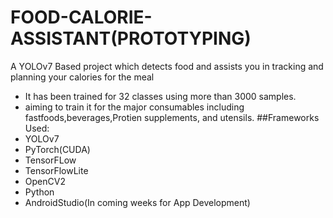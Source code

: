 # FOOD-CALORIE-ASSISTANT(PROTOTYPING)
A YOLOv7 Based project which detects food and assists you in tracking and planning your calories for the meal
- It has been trained for 32 classes using more than 3000 samples.
- aiming to train it for the major consumables including fastfoods,beverages,Protien supplements, and utensils.
##Frameworks Used:
- YOLOv7
- PyTorch(CUDA)
- TensorFLow
- TensorFlowLite
- OpenCV2
- Python
- AndroidStudio(In coming weeks for App Development)
